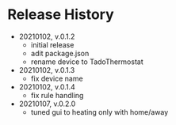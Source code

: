 # Release History

* 20210102, v.0.1.2
	* initial release
	* adit package.json
	* rename device to TadoThermostat
* 20210102, v.0.1.3
	* fix device name
* 20210102, v.0.1.4
	* fix rule handling
* 20210107, v.0.2.0
	* tuned gui to heating only with home/away
